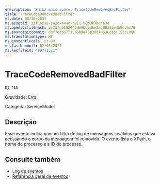 ```yaml
---
description: 'Saiba mais sobre: TraceCodeRemovedBadFilter'
title: TraceCodeRemovedBadFilter
ms.date: 03/30/2017
ms.assetid: 22f169ae-ea2c-444c-b211-50d3b7bece34
ms.openlocfilehash: 3733fab182440de9bdedbe2a30039aeda9dda770
ms.sourcegitcommit: ddf7edb67715a5b9a45e3dd44536dabc153c1de0
ms.translationtype: MT
ms.contentlocale: pt-BR
ms.lasthandoff: 02/06/2021
ms.locfileid: "99771321"
---
```

# <a name="tracecoderemovedbadfilter"></a>TraceCodeRemovedBadFilter

ID: 114  
  
 Gravidade: Erro  
  
 Categoria: ServiceModel  
  
## <a name="description"></a>Descrição  

 Esse evento indica que um filtro de log de mensagens inválidos que estava acessando o corpo da mensagem foi removido. O evento lista o XPath, o nome do processo e a ID do processo.  
  
## <a name="see-also"></a>Consulte também

- [Log de eventos](index.md)
- [Referência geral de eventos](events-general-reference.md)
